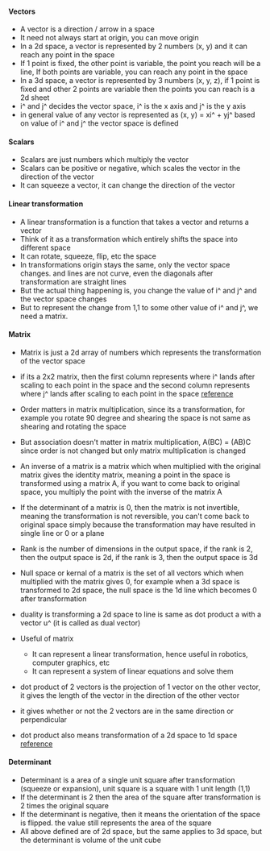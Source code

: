 #### Vectors

- A vector is a direction / arrow in a space
- It need not always start at origin, you can move origin
- In a 2d space, a vector is represented by 2 numbers (x, y) and it can reach any point in the space
- If 1 point is fixed, the other point is variable, the point you reach will be a line, If both points are variable, you can reach any point in the space
- In a 3d space, a vector is represented by 3 numbers (x, y, z), if 1 point is fixed and other 2 points are variable
    then the points you can reach is a 2d sheet
- i^ and j^ decides the vector space, i^ is the x axis and j^ is the y axis
- in general value of any vector is represented as (x, y) = xi^ + yj^ based on value of i^ and j^ the vector space is defined

#### Scalars

- Scalars are just numbers which multiply the vector
- Scalars can be positive or negative, which scales the vector in the direction of the vector
- It can squeeze a vector, it can change the direction of the vector

#### Linear transformation 

- A linear transformation is a function that takes a vector and returns a vector
- Think of it as a transformation which entirely shifts the space into different space
- It can rotate, squeeze, flip, etc the space
- In transformations origin stays the same, only the vector space changes. and lines are not curve, even the diagonals after transformation are straight lines
- But the actual thing happening is, you change the value of i^ and j^ and the vector space changes
- But to represent the change from 1,1 to some other value of i^ and j^, we need a matrix.

#### Matrix

- Matrix is just a 2d array of numbers which represents the transformation of the vector space
- if its a 2x2 matrix, then the first column represents where i^ lands after scaling to each point in the space
    and the second column represents where j^ lands after scaling to each point in the space [reference](https://www.youtube.com/watch?v=kYB8IZa5AuE&list=PLZHQObOWTQDPD3MizzM2xVFitgF8hE_ab&index=3)
- Order matters in matrix multiplication, since its a transformation, for example you rotate 90 degree and shearing the space is not same as shearing and rotating the space
- But association doesn't matter in matrix multiplication, A(BC) = (AB)C since order is not changed but only matrix multiplication is changed
- An inverse of a matrix is a matrix which when multiplied with the original matrix gives the identity matrix, meaning a point in the space is transformed using a matrix A, if
    you want to come back to original space, you multiply the point with the inverse of the matrix A
- If the determinant of a matrix is 0, then the matrix is not invertible, meaning the transformation is not reversible, you can't come back to original space
    simply because the transformation may have resulted in single line or 0 or a plane

- Rank is the number of dimensions in the output space, if the rank is 2, then the output space is 2d, if the rank is 3, then the output space is 3d
- Null space or kernal of a matrix is the set of all vectors which when multiplied with the matrix gives 0, for example when a 3d space is transformed to 2d space, 
    the null space is the 1d line which becomes 0 after transformation
- duality is transforming a 2d space to line is same as dot product a with a vector u^ (it is called as dual vector)

- Useful of matrix
    - It can represent a linear transformation, hence useful in robotics, computer graphics, etc
    - It can represent a system of linear equations and solve them

- dot product of 2 vectors is the projection of 1 vector on the other vector, it gives the length of the vector in the direction of the other vector
- it gives whether or not the 2 vectors are in the same direction or perpendicular
- dot product also means transformation of a 2d space to 1d space [reference](https://www.youtube.com/watch?v=LyGKycYT2v0&list=PLZHQObOWTQDPD3MizzM2xVFitgF8hE_ab&index=9)


#### Determinant

- Determinant is a area of a single unit square after transformation (squeeze or expansion), unit square is a square with 1 unit length (1,1)
- If the determinant is 2 then the area of the square after transformation is 2 times the original square
- If the determinant is negative, then it means the orientation of the space is flipped. the value still represents the area of the square
- All above defined are of 2d space, but the same applies to 3d space, but the determinant is volume of the unit cube